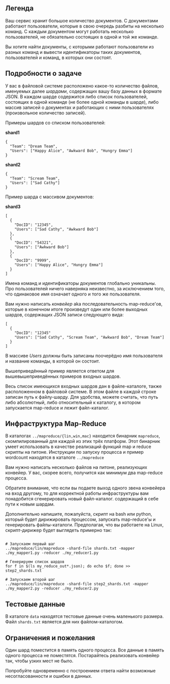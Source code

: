 ## Легенда
Ваш сервис хранит большое количество документов. С документами работают
пользователи, которые в свою очередь разбиты на несколько команд.
С каждым документом могут работать несколько пользователей, не обязательно состоящих
в одной и той же команде.

Вы хотите найти документы, с которыми работают пользователи из разных команд и
вывести идентификаторы таких документов, пользователей и команд, в которых они состоят.

## Подробности о задаче

У вас в файловой системе расположено какое-то количество файлов, именуемых далее _шардами_, содержащих вашу базу данных в формате JSON. В каждом шарде содержится либо список
пользователей, состоящих в одной команде (не более одной команды в шарде), либо массив записей о документах и работающих с ними пользователях (произвольное количество записей).

Примеры шардов со списком пользователей:

__shard1__

```
{
  "Team": "Dream Team",
  "Users": ["Happy Alice", "Awkward Bob", "Hungry Emma"]
}
```

__shard2__

```
{
  "Team": "Scream Team",
  "Users": ["Sad Cathy"]
}
```

Пример шарда с массивом документов:

__shard3__

```
[
  {
    "DocID": "12345",
    "Users": ["Sad Cathy", "Awkward Bob"]
  },
  {
    "DocID": "54321",
    "Users": ["Awkward Bob"]
  },
  {
    "DocID": "9999",
    "Users": ["Happy Alice", "Hungry Emma"]
  }
]  
```

Имена команд и идентификаторы документов глобально уникальны. Про пользователей ничего
наверняка неизвестно, за исключением того, что одинаковое имя означает одного и того же
пользователя.

Вам нужно написать _конвейер_ aka последовательность map-reduce'ов, которые в конечном итоге произведут один или более выходных шардов, содержащих JSON записи следующего вида:

```
[
  {
    "DocID": "12345"
    "Users": ["Sad Cathy", "Scream Team", "Awkward Bob", "Dream Team"]
  }
]
```

В массиве _Users_ должны быть записаны поочерёдно имя пользователя и название команды,
в которой он состоит.

Вышеприведённый пример является ответом для вышевышеприведённых примеров входных шардов.

Весь список имеющихся входных шардов дан в файле-каталоге, также расположенном в файловой
системе. В этом файле в каждой строке записан путь к файлу-шарду. Для удобства, можете считать,
что путь либо абсолютный, либо относительный к каталогу, в котором запускается map-reduce и лежит файл-каталог.


## Инфраструктура Map-Reduce

В каталогах `../mapreduce/{lin,win,mac}` находится бинарник `mapreduce`, скомпилированный для
каждой из этих трёх платформ. Этот бинарник умеет использовать в качестве реализаций
функций map и reduce скрипты на питоне. Инструкции по запуску процесса и пример wordcount находятся в каталоге `../mapreduce`

Вам нужно написать несколько файлов на питоне, реализующих конвейер. У вас, скорее всего, получится как минимум два map-reduce процесса.

Обратите внимание, что если вы подаете выход одного звена конвейера на вход другому, то для корректной работы инфраструктуры вам понадобится сгенерировать новый файл-каталог. содержащий в себе пути к новым шардам.

Дополнительно напишите, пожалуйста, скрипт на bash или python, который будет дирижировать процессом, запускать map-reduce'ы и генерировать файлы-каталоги. Предполагая, что вы работаете на Linux, скрипт-дирижер будет выглядеть примерно так:

```

# Запускаем первый шаг
../mapreduce/lin/mapreduce -shard-file shards.txt -mapper ./my_mapper1.py -reducer ./my_reducer1.py

# Генерируем список шардов
for f in $(ls my_reduce_out*.json); do echo $f; done >> step2_shards.txt

# Запускаем второй шаг
../mapreduce/lin/mapreduce -shard-file step2_shards.txt -mapper ./my_mapper2.py -reducer ./my_reducer2.py

```


## Тестовые данные

В каталоге `data` находятся тестовые данные очень маленького размера. Файл `shards.txt`
является для них файлом-каталогом.

## Ограничения и пожелания

Один шард поместится в память одного процесса. Все данные в память одного процесса не поместятся. Постарайтесь реализовать конвейер так, чтобы узких мест не было.

Попробуйте одновременно с построением ответа найти возможные несогласованности и ошибки в данных.
